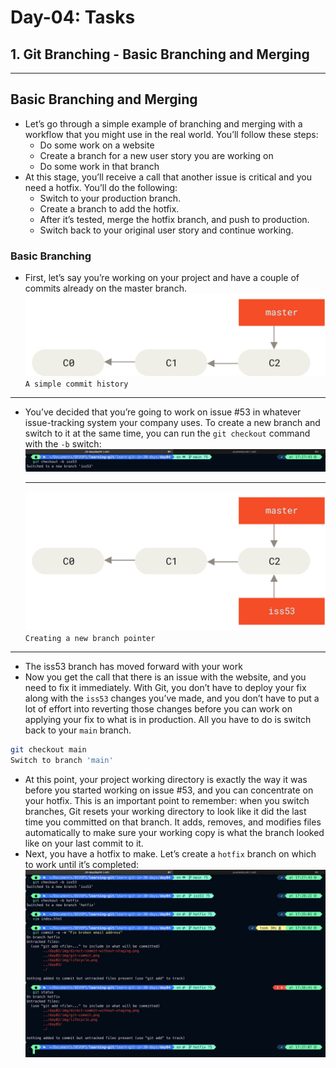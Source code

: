 # Day-04: Tasks

## 1. Git Branching - Basic Branching and Merging

---

## Basic Branching and Merging

- Let’s go through a simple example of branching and merging with a workflow that you might use in the real world. You’ll follow these steps:
  - Do some work on a website
  - Create a branch for a new user story you are working on
  - Do some work in that branch
- At this stage, you’ll receive a call that another issue is critical and you need a hotfix. You’ll do the following:
  - Switch to your production branch.
  - Create a branch to add the hotfix.
  - After it’s tested, merge the hotfix branch, and push to production.
  - Switch back to your original user story and continue working.

### Basic Branching

- First, let’s say you’re working on your project and have a couple of commits already on the master branch.
  ![basic Branch 1](./img/basic-branching-1.png)
  `A simple commit history`

---

- You’ve decided that you’re going to work on issue #53 in whatever issue-tracking system your company uses. To create a new branch and switch to it at the same time, you can run the `git checkout` command with the `-b` switch:
  ![create branch and switch using -b](./img/create-iss53-branch-and-switch.png)

  ***

  ![git branching 2](./img/basic-branching-2.png)
  `Creating a new branch pointer`

---

- The iss53 branch has moved forward with your work
- Now you get the call that there is an issue with the website, and you need to fix it immediately. With Git, you don’t have to deploy your fix along with the `iss53` changes you’ve made, and you don’t have to put a lot of effort into reverting those changes before you can work on applying your fix to what is in production. All you have to do is switch back to your `main` branch.

```bash
git checkout main
Switch to branch 'main'
```

- At this point, your project working directory is exactly the way it was before you started working on issue #53, and you can concentrate on your hotfix. This is an important point to remember: when you switch branches, Git resets your working directory to look like it did the last time you committed on that branch. It adds, removes, and modifies files automatically to make sure your working copy is what the branch looked like on your last commit to it.
- Next, you have a hotfix to make. Let’s create a `hotfix` branch on which to work until it’s completed:
  ![hotfix branch](./img/hotfix-branch.png)
